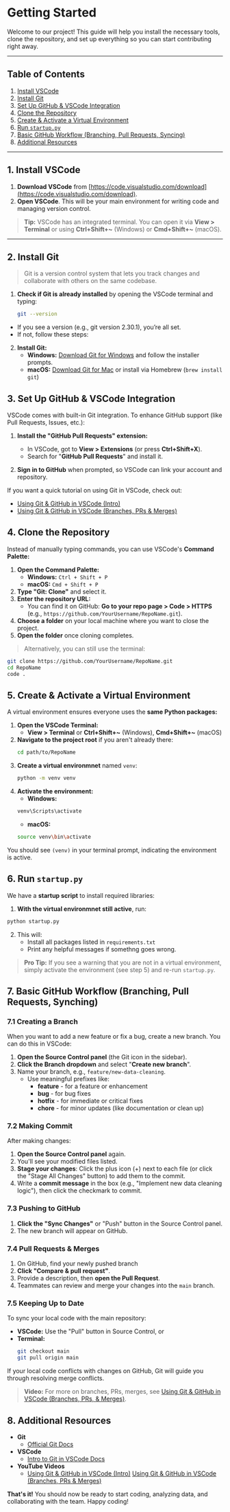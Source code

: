 # Getting Started

Welcome to our project! This guide will help you install the necessary tools, clone the repository, and set up everything so you can start contributing right away.

---

## Table of Contents
1. [Install VSCode](#VSCode)
2. [Install Git](#Git)
3. [Set Up GitHub & VSCode Integration](#SetUp)
4. [Clone the Repository](#Clone)
5. [Create & Activate a Virtual Environment](#Create)
6. [Run `startup.py`](#StartUp)
7. [Basic GitHub Workflow (Branching, Pull Requests, Syncing)](#Basic)
8. [Additional Resources](#Add)

---
<div id='VSCode'/>

## 1. Install VSCode

1. **Download VSCode** from [https://code.visualstudio.com/download](https://code.visualstudio.com/download).  
2. **Open VSCode**. This will be your main environment for writing code and managing version control.

> **Tip:** VSCode has an integrated terminal. You can open it via **View > Terminal** or using **Ctrl+Shift+~** (Windows) or **Cmd+Shift+~** (macOS).

---
<div id='Git'/>

## 2. Install Git

> Git is a version control system that lets you track changes and collaborate with others on the same codebase.

1. **Check if Git is already installed** by opening the VSCode terminal and typing:
   ```bash
   git --version
* If you see a version (e.g., git version 2.30.1), you’re all set.
* If not, follow these steps:

2. **Install Git:**
    * **Windows:** [Download Git for Windows](https://git-scm.com/downloads/win) and follow the installer prompts.
    * **macOS:** [Download Git for Mac](https://git-scm.com/download/mac) or install via Homebrew (`brew install git`)

<div id='SetUp'/>

## 3. Set Up GitHub & VSCode Integration

VSCode comes with built-in Git integration. To enhance GitHub support (like Pull Requests, Issues, etc.):

1. **Install the "GitHub Pull Requests" extension:**
    * In VSCode, got to **View > Extensions** (or press **Ctrl+Shift+X**).
    * Search for "**GitHub Pull Requests**" and install it.

2. **Sign in to GitHub** when prompted, so VSCode can link your account and repository.

If you want a quick tutorial on using Git in VSCode, check out:
* [Using Git & GitHub in VSCode (Intro)](https://youtu.be/z5jZ9lrSpqk?si=BeTU7jLE9cCjh0YQ)
* [Using Git & GitHub in VSCode (Branches, PRs & Merges)](https://youtu.be/Dedz4gRHezg?si=hj96eMzawNB-e4BO)

<div id='Clone'/>

## 4. Clone the Repository
Instead of manually typing commands, you can use VSCode's **Command Palette:**

1. **Open the Command Palette:**
    * **Windows:** `Ctrl + Shift + P`
    * **macOS:** `Cmd + Shift + P`
2. **Type "Git: Clone"** and select it.
3. **Enter the repository URL:**
    * You can find it on GitHub: **Go to your repo page > Code > HTTPS** (e.g., `https://github.com/YourUsername/RepoName.git`).
4. **Choose a folder** on your local machine where you want to close the project.
5. **Open the folder** once cloning completes.

>Alternatively, you can still use the terminal:
```bash
git clone https://github.com/YourUsername/RepoName.git
cd RepoName
code .
```
<div id='Create'/>

## 5. Create & Activate a Virtual Environment
A virtual environment ensures everyone uses the **same Python packages:**

1. **Open the VSCode Terminal:**
    * **View > Terminal** or **Ctrl+Shift+~** (Windows), **Cmd+Shift+~** (macOS)
2. **Navigate to the project root** if you aren't already there:
    ```bash
    cd path/to/RepoName
3. **Create a virtual environmnet** named `venv`:
    ```bash
    python -m venv venv
4. **Activate the environment:**
    * **Windows:**
    ```bash
    venv\Scripts\activate
    ```
    * **macOS:**
    ```bash
    source venv\bin\activate
    ```
You should see `(venv)` in your terminal prompt, indicating the environment is active.

<div id='StartUp'/>

## 6. Run `startup.py`
We have a **startup script** to install required libraries:

1. **With the virtual environmnet still active**, run:
```bash
python startup.py
```
2. This will:
    * Install all packages listed in `requirements.txt`
    * Print any helpful messages if somethng goes wrong.
> **Pro Tip:** If you see a warning that you are not in a virtual environment, simply activate the environment (see step 5) and re-run `startup.py`.

<div id='Basic'/>

## 7. Basic GitHub Workflow (Branching, Pull Requests, Synching)
### 7.1 Creating a Branch
When you want to add a new feature or fix a bug, create a new branch. You can do this in VSCode:

1. **Open the Source Control panel** (the Git icon in the sidebar).
2. **Click the Branch dropdown** and select "**Create new branch**".
3. Name your branch, e.g., `feature/new-data-cleaning`.
    * Use meaningful prefixes like:
        * **feature** - for a feature or enhancement
        * **bug** - for bug fixes
        * **hotfix** - for immediate or critical fixes
        * **chore** - for minor updates (like documentation or clean up)

### 7.2 Making Commit
After making changes:

1. **Open the Source Control panel** again.
2. You'll see your modified files listed.
3. **Stage your changes**: Click the plus icon (+) next to each file (or click the "Stage All Changes" button) to add them to the commit.
3. Write a **commit message** in the box (e.g., "Implement new data cleaning logic"), then click the checkmark to commit.

### 7.3 Pushing to GitHub

1. **Click the "Sync Changes"** or "Push" button in the Source Control panel.
2. The new branch will appear on GitHub.

### 7.4 Pull Requests & Merges

1. On GitHub, find your newly pushed branch
2. **Click "Compare & pull request"**.
3. Provide a description, then **open the Pull Request**.
4. Teammates can review and merge your changes into the `main` branch.

### 7.5 Keeping Up to Date
To sync your local code with the main repository:
* **VSCode:** Use the "Pull" button in Source Control, or
* **Terminal:**
    ```bash
    git checkout main
    git pull origin main
If your local code conflicts with changes on GitHub, Git will guide you through resolving merge conflicts.
> **Video:** For more on branches, PRs, merges, see [Using Git & GitHub in VSCode (Branches, PRs, & Merges)](https://youtu.be/Dedz4gRHezg?si=hj96eMzawNB-e4BO).

<div id='Add'/>

## 8. Additional Resources
* **Git**
    * [Official Git Docs](https://git-scm.com/doc)
* **VSCode**
    * [Intro to Git in VSCode Docs](https://code.visualstudio.com/docs/sourcecontrol/intro-to-git)
* **YouTube Videos**
    * [Using Git & GitHub in VSCode (Intro)](https://youtu.be/z5jZ9lrSpqk?si=BeTU7jLE9cCjh0YQ)
    [Using Git & GitHub in VSCode (Branches, PRs & Merges)](https://youtu.be/Dedz4gRHezg?si=hj96eMzawNB-e4BO)

**That's it!** You should now be ready to start coding, analyzing data, and collaborating with the team.
Happy coding!